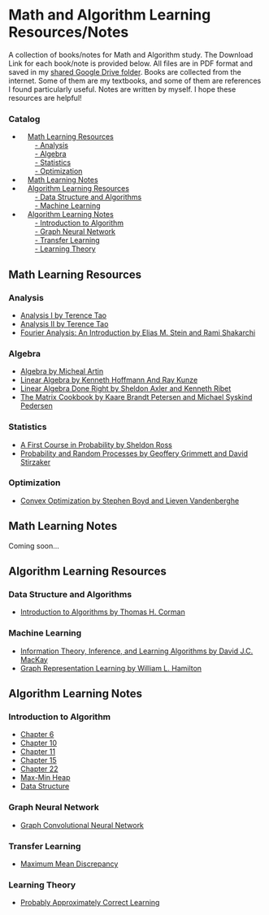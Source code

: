 # Math and Algorithm Learning Resources/Notes
A collection of books/notes for Math and Algorithm study. The Download Link for each book/note is provided below. All files are in PDF format and saved in my [shared Google Drive folder](https://drive.google.com/drive/folders/1693RRkRFiHbCtdGcI0sijQtVxTJ4c-ox?usp=sharing). Books are collected from the internet. Some of them are my textbooks, and some of them are references I found particularly useful. Notes are written by myself. I hope these resources are helpful!

### Catalog
- &emsp;<a href="#0">Math Learning Resources</a>  
&emsp;&emsp;<a href="#1">- Analysis</a>  
&emsp;&emsp;<a href="#2">- Algebra</a>  
&emsp;&emsp;<a href="#3">- Statistics</a>  
&emsp;&emsp;<a href="#4">- Optimization</a>  
- &emsp;<a href="#5">Math Learning Notes</a>  
- &emsp;<a href="#6">Algorithm Learning Resources</a>  
&emsp;&emsp;<a href="#7">- Data Structure and Algorithms</a>  
&emsp;&emsp;<a href="#8">- Machine Learning</a>  
- &emsp;<a href="#9">Algorithm Learning Notes</a>  
&emsp;&emsp;<a href="#10">- Introduction to Algorithm</a>  
&emsp;&emsp;<a href="#11">- Graph Neural Network</a>  
&emsp;&emsp;<a href="#12">- Transfer Learning</a>  
&emsp;&emsp;<a href="#12">- Learning Theory</a>  

## <a name="0">Math Learning Resources</a>
### <a name="1">Analysis</a>
- [Analysis I by Terence Tao](https://drive.google.com/file/d/1cTe9sf9UX3YS0nZ8KTY46YgnUnLgXi7v/view?usp=sharing)
- [Analysis II by Terence Tao](https://drive.google.com/file/d/1jZIHhXW1fa6hvojily9ueFMx2cbfgA6C/view?usp=sharing)
- [Fourier Analysis: An Introduction by Elias M. Stein and Rami Shakarchi](https://drive.google.com/file/d/1h3Gjcly0G7C5LWg5jmfvoiMvS0B-1HS9/view?usp=sharing)

### <a name="2">Algebra</a>
- [Algebra by Micheal Artin](https://drive.google.com/file/d/1DR9fzyBp7mjBY-jrORKGDMDRIniYbxL3/view?usp=sharing)
- [Linear Algebra by Kenneth Hoffmann And Ray Kunze](https://drive.google.com/file/d/1IZ8j6kAA5EPRhqWouiPNaqGCEE8Ef0eo/view?usp=sharing)
- [Linear Algebra Done Right by Sheldon Axler and Kenneth Ribet](https://drive.google.com/file/d/1IZ3w2ltCraSHK-ycLMuEDL9UyIgZsAhx/view?usp=sharing)
- [The Matrix Cookbook by Kaare Brandt Petersen and Michael Syskind Pedersen](https://drive.google.com/file/d/1RSuQRIabezsJPngOdzVNdtjr-hsCgdl8/view?usp=sharing)

### <a name="3">Statistics</a>
- [A First Course in Probability by Sheldon Ross](https://drive.google.com/file/d/17gbwVOzN2PcItazYiY0D49k73DWagcdA/view?usp=sharing)
- [Probability and Random Processes by Geoffery Grimmett and David Stirzaker](https://drive.google.com/file/d/1mY6XrXXi9BHgxQkrSDT7ygW38S__X1du/view?usp=sharing)

### <a name="4">Optimization</a>
- [Convex Optimization by Stephen Boyd and Lieven Vandenberghe](https://drive.google.com/file/d/1Lr5Ir7nvLtAZIzKWSDx-X47uTC-PsvQ_/view?usp=sharing)

## <a name="5">Math Learning Notes</a>
Coming soon...

## <a name="6">Algorithm Learning Resources</a>
### <a name="7">Data Structure and Algorithms</a>
- [Introduction to Algorithms by Thomas H. Corman](https://drive.google.com/file/d/1C7eCcU3FAyAPSrJGJEXsRInyDtDdvGV9/view?usp=sharing)

### <a name="8">Machine Learning</a>
- [Information Theory, Inference, and Learning Algorithms by David J.C. MacKay](https://drive.google.com/file/d/1i_7hp3Qqs6CFdDAmcTs2mgXNU7TiZLlJ/view?usp=sharing)
- [Graph Representation Learning by William L. Hamilton](https://drive.google.com/file/d/1OpLPMA-C9VPRoctrBe5TfHOEIgy80y-k/view?usp=sharing)

## <a name="9">Algorithm Learning Notes</a>
### <a name="10">Introduction to Algorithm</a>
- [Chapter 6](https://drive.google.com/file/d/1yyCAHSpvXiDsPegi0IKFlEONVg56HcFG/view?usp=sharing)
- [Chapter 10](https://drive.google.com/file/d/1o2gYHPL4bdX83uRDmIRcUsSOmJBXUuyh/view?usp=sharing)
- [Chapter 11](https://drive.google.com/file/d/1SPfov1inUkQ_lKm3FNMRr-6YYPhB59gN/view?usp=sharing)
- [Chapter 15](https://drive.google.com/file/d/1LFyqzxL6tZUvvz-xqTgnDlkzS_NHuYIM/view?usp=sharing)
- [Chapter 22](https://drive.google.com/file/d/1Dg46KjcJd3Xi6RXF0yW4fz0l0wUhNjk1/view?usp=sharing)
- [Max-Min Heap](https://drive.google.com/file/d/1oG2-fUGXHuR-r6N4HG-AjEaG_nUYVAd3/view?usp=sharing)
- [Data Structure](https://drive.google.com/file/d/1rWopKUgYqAFJduI2sxK9b-zfety8CbHB/view?usp=sharing)

### <a name="11">Graph Neural Network</a>
- [Graph Convolutional Neural Network](https://drive.google.com/file/d/1w1jiQ2vu3t6m_GOYyFxC-ZlrzsHxQ66P/view?usp=sharing)

### <a name="12">Transfer Learning</a>
- [Maximum Mean Discrepancy](https://drive.google.com/file/d/1Ym0nplTYtfU2u-Fqk8HSyaLYZHXrT_HW/view?usp=sharing)

### <a name="13">Learning Theory</a>
- [Probably Approximately Correct Learning](https://drive.google.com/file/d/1LEmDsiCDKLkwy3oirf47_xnmEr0t6u27/view?usp=sharing)

